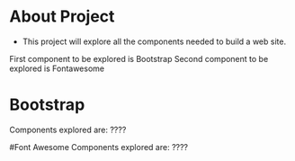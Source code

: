 # About Project
- This project will explore all the components needed to build a web site.

First component to be explored is Bootstrap
Second component to be explored is Fontawesome


# Bootstrap
Components explored are:
????

#Font Awesome
Components explored are:
????
